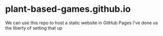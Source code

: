 # plant-based-games.github.io

We can use this repo to host a static website in GitHub Pages
I've done us the liberty of setting that up
